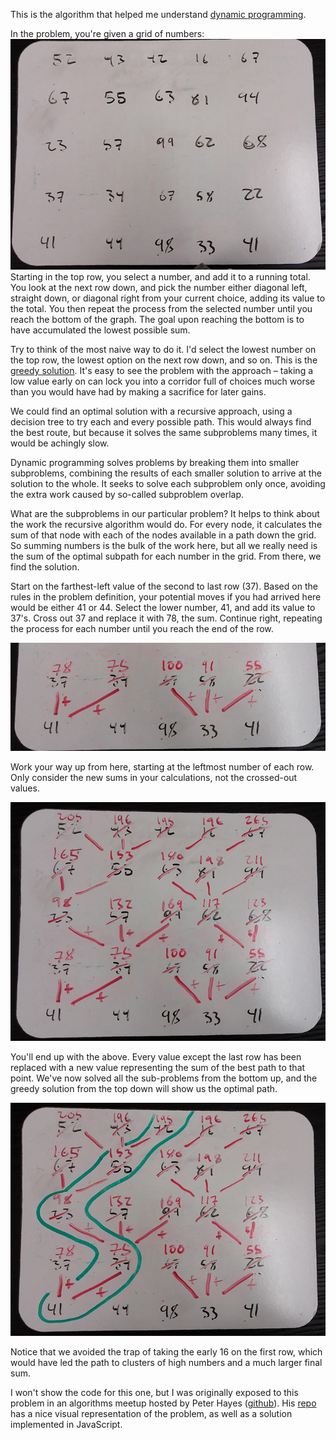 This is the algorithm that helped me understand [dynamic programming](http://en.wikipedia.org/wiki/Dynamic_programming).

In the problem, you're given a grid of numbers:
![problem setup](/images/0801142126.jpg)
Starting in the top row, you select a number, and add it to a running total. You look at the next row down, and pick the number either diagonal left, straight down, or diagonal right from your current choice, adding its value to the total. You then repeat the process from the selected number until you reach the bottom of the graph. The goal upon reaching the bottom is to have accumulated the lowest possible sum.

Try to think of the most naive way to do it. I'd select the lowest number on the top row, the lowest option on the next row down, and so on. This is the [greedy solution](http://en.wikipedia.org/wiki/Greedy_algorithm). It's easy to see the problem with the approach – taking a low value early on can lock you into a corridor full of choices much worse than you would have had by making a sacrifice for later gains. 

We could find an optimal solution with a recursive approach, using a decision tree to try each and every possible path. This would always find the best route, but because it solves the same subproblems many times, it would be achingly slow.

Dynamic programming solves problems by breaking them into smaller subproblems, combining the results of each smaller solution to arrive at the solution to the whole. It seeks to solve each subproblem only once, avoiding the extra work caused by so-called subproblem overlap.

What are the subproblems in our particular problem? It helps to think about the work the recursive algorithm would do. For every node, it calculates the sum of that node with each of the nodes available in a path down the grid.  So summing numbers is the bulk of the work here, but all we really need is the sum of the optimal subpath for each number in the grid. From there, we find the solution.

Start on the farthest-left value of the second to last row (37). Based on the rules in the problem definition, your potential moves if you had arrived here would be either 41 or 44. Select the lower number, 41, and add its value to 37's. Cross out 37 and replace it with 78, the sum. Continue right, repeating the process for each number until you reach the end of the row.

![step 1](/images/0801142141crop.jpg)

Work your way up from here, starting at the leftmost number of each row. Only consider the new sums in your calculations, not the crossed-out values.

![step 2](/images/0801142148.jpg)

You'll end up with the above. Every value except the last row has been replaced with a new value representing the sum of the best path to that point. We've now solved all the sub-problems from the bottom up, and the greedy solution from the top down will show us the optimal path.

![solution](/images/0801142153.jpg)

Notice that we avoided the trap of taking the early 16 on the first row, which would have led the path to clusters of high numbers and a much larger final sum.

I won't show the code for this one, but I was originally exposed to this problem in an algorithms meetup hosted by Peter Hayes ([github](https://github.com/peterkhayes)). His [repo](https://github.com/MrNice/HR-Algorithms-Meetup/tree/master/DynamicProgramming) has a nice visual representation of the problem, as well as a solution implemented in JavaScript.
